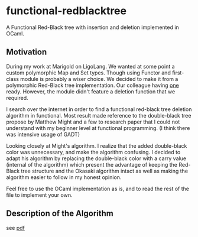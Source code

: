 # functional-redblacktree
A Functional Red-Black tree with insertion and deletion implemented in OCaml.

## Motivation
During my work at Marigold on LigoLang. We wanted at some point a custom polymorphic Map and Set types.
Though using Functor and first-class module is probably a wiser choice. We decided to make it from
a polymorphic Red-Black tree implementation. Our colleague having [one](https://github.com/rinderknecht/RedBlackTrees) ready.
However, the module didn't feature a deletion function that we required.

I search over the internet in order to find a functional red-black tree deletion algorithm in functional. Most result made reference to
the double-black tree propose by Matthew Might and a few to research paper that I could not understand with my beginner level at functional programming.
(I think there was intensive usage of GADT)

Looking closely at Might's algorithm. I realize that the added double-black color was unnecessary, and make the algorithm confusing.
I decided to adapt his algorithm by replacing the double-black color with a carry value (internal of the algorithm) which present
the advantage of keeping the Red-Black tree structure and the Okasaki algorithm intact as well as making the algorithm easier to follow
in my honest opinion.

Feel free to use the OCaml implementation as is, and to read the rest of the file to implement your own.

## Description of the Algorithm

see [pdf](./article/Deletion_in_red-black_tree.pdf)
